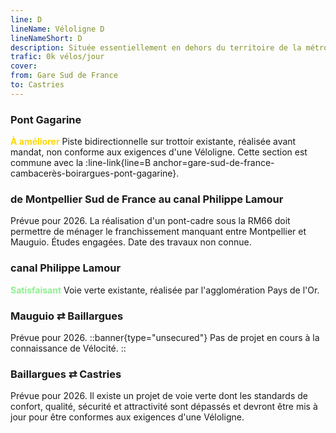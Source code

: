 ```yaml
---
line: D
lineName: Véloligne D
lineNameShort: D
description: Située essentiellement en dehors du territoire de la métropole de Montpellier cette Véloligne reliera Montpellier-Sud de France à Castries en passant au nord de Mauguio et par Baillargues. L'ensemble de la Véloligne doit être livrée pour 2026.
trafic: 0k vélos/jour
cover:
from: Gare Sud de France
to: Castries
---
```


### Pont Gagarine
<span style="color:gold;font-weight:bold">À améliorer</span> Piste bidirectionnelle sur trottoir existante, réalisée avant mandat, non conforme aux exigences d'une Véloligne. Cette section est commune avec la :line-link{line=B anchor=gare-sud-de-france-cambacerès-boirargues-pont-gagarine}.


### de Montpellier Sud de France au canal Philippe Lamour

Prévue pour 2026. La réalisation d'un pont-cadre sous la RM66 doit permettre de ménager le franchissement manquant entre Montpellier et Mauguio. Études engagées. Date des travaux non connue.

### canal Philippe Lamour

<span style="color:lightgreen;font-weight:bold">Satisfaisant</span> Voie verte existante, réalisée par l'agglomération Pays de l'Or.

### Mauguio ⇄ Baillargues
Prévue pour 2026.
::banner{type="unsecured"}
Pas de projet en cours à la connaissance de Vélocité.
::

### Baillargues ⇄ Castries

Prévue pour 2026. Il existe un projet de voie verte dont les standards de confort, qualité, sécurité et attractivité sont dépassés et devront être mis à jour pour être conformes aux exigences d'une Véloligne.